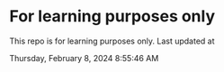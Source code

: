 # For learning purposes only
This repo is for learning purposes only.
Last updated at

Thursday, February 8, 2024 8:55:46 AM

